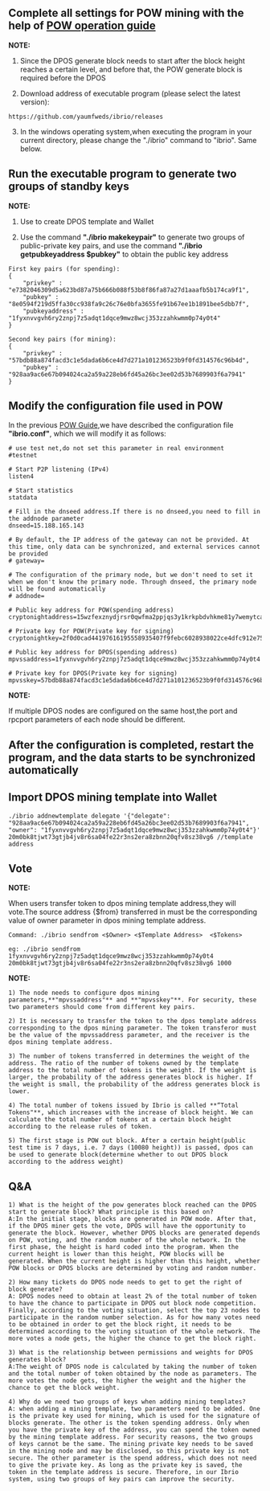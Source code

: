 Complete all settings for POW mining with the help of [POW operation guide](https://github.com/yaumfweds/ibrio/wiki/POW-Guide)
--------------------------------------------------------------------------------------------------------------

**NOTE:**  

1) Since the DPOS generate block needs to start after the block height reaches a certain level, and before that, the POW generate block is required before the DPOS

2) Download address of executable program (please select the latest version):  

```  
https://github.com/yaumfweds/ibrio/releases  
```

3) In the windows operating system,when executing the program in your current directory, please change the "./ibrio" command to "ibrio". Same below. 

Run the executable program to generate two groups of standby keys  
--------------------------------------------------------------------------------------------------------------

**NOTE:**

1) Use to create DPOS template and Wallet  

2) Use the command **"./ibrio makekeypair"** to generate two groups of public-private key pairs, and use the command **"./ibrio getpubkeyaddress $pubkey"** to obtain the public key address  

```
First key pairs (for spending):
{
    "privkey" : "e7382046309d5a623bd87a75b666b088f53b8f86fa87a27d1aaafb5b174ca9f1",
    "pubkey" : "8e0594f219d5ffa30cc938fa9c26c76e0bfa3655fe91b67ee1b1891bee5dbb7f",
    "pubkeyaddress" : "1fyxnvvgvh6ry2znpj7z5adqt1dqce9mwz8wcj353zzahkwmm0p74y0t4"
}

Second key pairs (for mining):
{
    "privkey" : "57bdb88a874facd3c1e5dada6b6ce4d7d271a101236523b9f0fd314576c96b4d",
    "pubkey" : "928aa9ac6e67b094024ca2a59a228eb6fd45a26bc3ee02d53b7689903f6a7941"
}

```

Modify the configuration file used in POW
--------------------------------------------------------------------------------------------------------------
In the previous [POW Guide](https://github.com/yaumfweds/ibrio/wiki/pow-guide),we have described the configuration file **"ibrio.conf"**, which we will modify it as follows:

```
# use test net,do not set this parameter in real environment
#testnet

# Start P2P listening (IPv4)
listen4   

# Start statistics
statdata

# Fill in the dnseed address.If there is no dnseed,you need to fill in the addnode parameter 
dnseed=15.188.165.143

# By default, the IP address of the gateway can not be provided. At this time, only data can be synchronized, and external services cannot be provided
# gateway=

# The configuration of the primary node, but we don't need to set it when we don't know the primary node. Through dnseed, the primary node will be found automatically
# addnode=

# Public key address for POW(spending address)
cryptonightaddress=15wzfexznydjrsr0qwfma2ppjqs3y1krkpbdvhkme81y7wemytcaf8k28

# Private key for POW(Private key for signing)
cryptonightkey=2f0d0cad44197616195558935407f9febc6028938022ce4dfc912e759c7b45f0

# Public key address for DPOS(spending address)
mpvssaddress=1fyxnvvgvh6ry2znpj7z5adqt1dqce9mwz8wcj353zzahkwmm0p74y0t4

# Private key for DPOS(Private key for signing)
mpvsskey=57bdb88a874facd3c1e5dada6b6ce4d7d271a101236523b9f0fd314576c96b4d

```

**NOTE:**
  
If multiple DPOS nodes are configured on the same host,the port and rpcport parameters of each node should be different.

After the configuration is completed, restart the program, and the data starts to be synchronized automatically
--------------------------------------------------------------------------------------------------------------

Import DPOS mining template into Wallet
--------------------------------------------------------------------------------------------------------------

```
./ibrio addnewtemplate delegate '{"delegate": "928aa9ac6e67b094024ca2a59a228eb6fd45a26bc3ee02d53b7689903f6a7941", "owner": "1fyxnvvgvh6ry2znpj7z5adqt1dqce9mwz8wcj353zzahkwmm0p74y0t4"}'
20m0bk8tjwt73gtjb4jv8r6sa04fe22r3ns2era8zbnn20qfv8sz38vg6 //template address

```

Vote
--------------------------------------------------------------------------------------------------------------
**NOTE:**  

When users transfer token to dpos mining template address,they will vote.The source address {$from} transferred in must be the corresponding value of owner parameter in dpos mining template address.  

```
Command: ./ibrio sendfrom <$Owner> <$Template Address>  <$Tokens>  

eg: ./ibrio sendfrom 1fyxnvvgvh6ry2znpj7z5adqt1dqce9mwz8wcj353zzahkwmm0p74y0t4 20m0bk8tjwt73gtjb4jv8r6sa04fe22r3ns2era8zbnn20qfv8sz38vg6 1000
```

**NOTE:** 

```
1) The node needs to configure dpos mining parameters,**"mpvssaddress"** and **"mpvsskey"**. For security, these two parameters should come from different key pairs.  

2) It is necessary to transfer the token to the dpos template address corresponding to the dpos mining parameter. The token transferor must be the value of the mpvssaddress parameter, and the receiver is the dpos mining template address.  

3) The number of tokens transferred in determines the weight of the address. The ratio of the number of tokens owned by the template address to the total number of tokens is the weight. If the weight is larger, the probability of the address generates block is higher. If the weight is small, the probability of the address generates block is lower.  

4) The total number of tokens issued by Ibrio is called **“Total Tokens"**, which increases with the increase of block height. We can calculate the total number of tokens at a certain block height according to the release rules of token.
  
5) The first stage is POW out block. After a certain height(public test time is 7 days, i.e. 7 days (10080 height)) is passed, dpos can be used to generate block(determine whether to out DPOS block according to the address weight)  
```

Q&A  
--------------------------------------------------------------------------------------------------------------

```
1) What is the height of the pow generates block reached can the DPOS start to generate block? What principle is this based on?    
A:In the initial stage, blocks are generated in POW mode. After that, if the DPOS miner gets the vote, DPOS will have the opportunity to generate the block. However, whether DPOS blocks are generated depends on POW, voting, and the random number of the whole network. In the first phase, the height is hard coded into the program. When the current height is lower than this height, POW blocks will be generated. When the current height is higher than this height, whether POW blocks or DPOS blocks are determined by voting and random number.

2) How many tickets do DPOS node needs to get to get the right of block generate?  
A: DPOS nodes need to obtain at least 2% of the total number of token to have the chance to participate in DPOS out block node competition. Finally, according to the voting situation, select the top 23 nodes to participate in the random number selection. As for how many votes need to be obtained in order to get the block right, it needs to be determined according to the voting situation of the whole network. The more votes a node gets, the higher the chance to get the block right.

3) What is the relationship between permissions and weights for DPOS generates block?  
A:The weight of DPOS node is calculated by taking the number of token and the total number of token obtained by the node as parameters. The more votes the node gets, the higher the weight and the higher the chance to get the block weight.

4) Why do we need two groups of keys when adding mining templates?  
A: when adding a mining template, two parameters need to be added. One is the private key used for mining, which is used for the signature of blocks generate. The other is the token spending address. Only when you have the private key of the address, you can spend the token owned by the mining template address. For security reasons, the two groups of keys cannot be the same. The mining private key needs to be saved in the mining node and may be disclosed, so this private key is not secure. The other parameter is the spend address, which does not need to give the private key. As long as the private key is saved, the token in the template address is secure. Therefore, in our Ibrio system, using two groups of key pairs can improve the security.
```